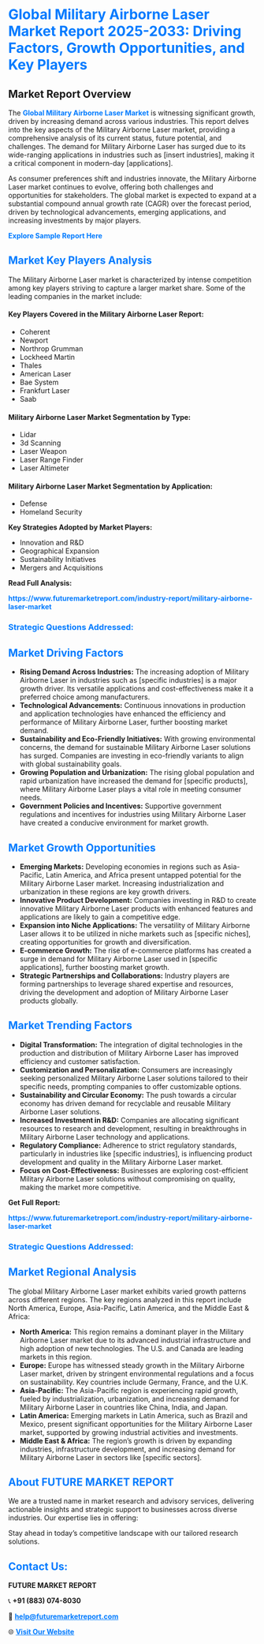 <h1 style="color: #007BFF;">Global Military Airborne Laser Market Report 2025-2033: Driving Factors, Growth Opportunities, and Key Players</h1>

<section id="overview">
<h2>Market Report Overview</h2>
<p>The <a href="https://www.futuremarketreport.com/industry-report/military-airborne-laser-market" style="color: #007BFF; text-decoration: none;"><strong>Global Military Airborne Laser Market</strong></a> is witnessing significant growth, driven by increasing demand across various industries. This report delves into the key aspects of the Military Airborne Laser market, providing a comprehensive analysis of its current status, future potential, and challenges. The demand for Military Airborne Laser has surged due to its wide-ranging applications in industries such as [insert industries], making it a critical component in modern-day [applications].</p>
<p>As consumer preferences shift and industries innovate, the Military Airborne Laser market continues to evolve, offering both challenges and opportunities for stakeholders. The global market is expected to expand at a substantial compound annual growth rate (CAGR) over the forecast period, driven by technological advancements, emerging applications, and increasing investments by major players.</p>
</section>

<section id="overview">
<p><a href="https://www.futuremarketreport.com/request-sample/reportId=63662" style="color: #007BFF; text-decoration: none;"><strong>Explore Sample Report Here</strong></a></p>
</section>

<section id="key-players">
<h2 style="color: #007BFF;">Market Key Players Analysis</h2>
<p>The Military Airborne Laser market is characterized by intense competition among key players striving to capture a larger market share. Some of the leading companies in the market include:</p>
<h4>Key Players Covered in the Military Airborne Laser Report:</h4>
<ul><li>Coherent</li><li>Newport</li><li>Northrop Grumman</li><li>Lockheed Martin</li><li>Thales</li><li>American Laser</li><li>Bae System</li><li>Frankfurt Laser</li><li>Saab</li></ul>
<h4>Military Airborne Laser Market Segmentation by Type:</h4>
<ul><li>Lidar</li><li>3d Scanning</li><li>Laser Weapon</li><li>Laser Range Finder</li><li>Laser Altimeter</li></ul>

<h4>Military Airborne Laser Market Segmentation by Application:</h4>
<ul><li>Defense</li><li>Homeland Security</li></ul>
<p><strong>Key Strategies Adopted by Market Players:</strong></p>
<ul>
<li>Innovation and R&D</li>
<li>Geographical Expansion</li>
<li>Sustainability Initiatives</li>
<li>Mergers and Acquisitions</li>
</ul>
</section>

<section>
<p><strong>Read Full Analysis: </strong></p><a href="https://www.futuremarketreport.com/industry-report/military-airborne-laser-market" style="color: #007BFF; text-decoration: none;"><strong>https://www.futuremarketreport.com/industry-report/military-airborne-laser-market</strong></a>
<h3 style="color: #007BFF;">Strategic Questions Addressed:</h3>
</section>

<section id="driving-factors">
<h2 style="color: #007BFF;">Market Driving Factors</h2>
<ul>
<li><strong>Rising Demand Across Industries:</strong> The increasing adoption of Military Airborne Laser in industries such as [specific industries] is a major growth driver. Its versatile applications and cost-effectiveness make it a preferred choice among manufacturers.</li>
<li><strong>Technological Advancements:</strong> Continuous innovations in production and application technologies have enhanced the efficiency and performance of Military Airborne Laser, further boosting market demand.</li>
<li><strong>Sustainability and Eco-Friendly Initiatives:</strong> With growing environmental concerns, the demand for sustainable Military Airborne Laser solutions has surged. Companies are investing in eco-friendly variants to align with global sustainability goals.</li>
<li><strong>Growing Population and Urbanization:</strong> The rising global population and rapid urbanization have increased the demand for [specific products], where Military Airborne Laser plays a vital role in meeting consumer needs.</li>
<li><strong>Government Policies and Incentives:</strong> Supportive government regulations and incentives for industries using Military Airborne Laser have created a conducive environment for market growth.</li>
</ul>
</section>

<section id="growth-opportunities">
<h2 style="color: #007BFF;">Market Growth Opportunities</h2>
<ul>
<li><strong>Emerging Markets:</strong> Developing economies in regions such as Asia-Pacific, Latin America, and Africa present untapped potential for the Military Airborne Laser market. Increasing industrialization and urbanization in these regions are key growth drivers.</li>
<li><strong>Innovative Product Development:</strong> Companies investing in R&D to create innovative Military Airborne Laser products with enhanced features and applications are likely to gain a competitive edge.</li>
<li><strong>Expansion into Niche Applications:</strong> The versatility of Military Airborne Laser allows it to be utilized in niche markets such as [specific niches], creating opportunities for growth and diversification.</li>
<li><strong>E-commerce Growth:</strong> The rise of e-commerce platforms has created a surge in demand for Military Airborne Laser used in [specific applications], further boosting market growth.</li>
<li><strong>Strategic Partnerships and Collaborations:</strong> Industry players are forming partnerships to leverage shared expertise and resources, driving the development and adoption of Military Airborne Laser products globally.</li>
</ul>
</section>

<section id="trending-factors">
<h2 style="color: #007BFF;">Market Trending Factors</h2>
<ul>
<li><strong>Digital Transformation:</strong> The integration of digital technologies in the production and distribution of Military Airborne Laser has improved efficiency and customer satisfaction.</li>
<li><strong>Customization and Personalization:</strong> Consumers are increasingly seeking personalized Military Airborne Laser solutions tailored to their specific needs, prompting companies to offer customizable options.</li>
<li><strong>Sustainability and Circular Economy:</strong> The push towards a circular economy has driven demand for recyclable and reusable Military Airborne Laser solutions.</li>
<li><strong>Increased Investment in R&D:</strong> Companies are allocating significant resources to research and development, resulting in breakthroughs in Military Airborne Laser technology and applications.</li>
<li><strong>Regulatory Compliance:</strong> Adherence to strict regulatory standards, particularly in industries like [specific industries], is influencing product development and quality in the Military Airborne Laser market.</li>
<li><strong>Focus on Cost-Effectiveness:</strong> Businesses are exploring cost-efficient Military Airborne Laser solutions without compromising on quality, making the market more competitive.</li>
</ul>
</section>

<section>
<p><strong>Get Full Report: </strong></p><a href="https://www.futuremarketreport.com/industry-report/military-airborne-laser-market" style="color: #007BFF; text-decoration: none;"><strong>https://www.futuremarketreport.com/industry-report/military-airborne-laser-market</strong></a>
<h3 style="color: #007BFF;">Strategic Questions Addressed:</h3>
</section>


<section id="regional-analysis">
<h2 style="color: #007BFF;">Market Regional Analysis</h2>
<p>The global Military Airborne Laser market exhibits varied growth patterns across different regions. The key regions analyzed in this report include North America, Europe, Asia-Pacific, Latin America, and the Middle East & Africa:</p>
<ul>
<li><strong>North America:</strong> This region remains a dominant player in the Military Airborne Laser market due to its advanced industrial infrastructure and high adoption of new technologies. The U.S. and Canada are leading markets in this region.</li>
<li><strong>Europe:</strong> Europe has witnessed steady growth in the Military Airborne Laser market, driven by stringent environmental regulations and a focus on sustainability. Key countries include Germany, France, and the U.K.</li>
<li><strong>Asia-Pacific:</strong> The Asia-Pacific region is experiencing rapid growth, fueled by industrialization, urbanization, and increasing demand for Military Airborne Laser in countries like China, India, and Japan.</li>
<li><strong>Latin America:</strong> Emerging markets in Latin America, such as Brazil and Mexico, present significant opportunities for the Military Airborne Laser market, supported by growing industrial activities and investments.</li>
<li><strong>Middle East & Africa:</strong> The region’s growth is driven by expanding industries, infrastructure development, and increasing demand for Military Airborne Laser in sectors like [specific sectors].</li>
</ul>
</section>

<footer>
<h2 style="color: #007BFF;">About FUTURE MARKET REPORT</h2>
<p>We are a trusted name in market research and advisory services, delivering actionable insights and strategic support to businesses across diverse industries. Our expertise lies in offering:</p>

<p>Stay ahead in today’s competitive landscape with our tailored research solutions.</p>

<h2 style="color: #007BFF;">Contact Us:</h2>
<p><strong>FUTURE MARKET REPORT</strong></p>
<p>📞 <strong>+91 (883) 074-8030</strong></p>
<p>📧 <strong><a href="mailto:help@futuremarketreport.com" style="color: #007BFF;">help@futuremarketreport.com</a></strong></p>
<p>🌐 <strong><a href="https://www.futuremarketreport.com/" style="color: #007BFF;">Visit Our Website</a></strong></p>
</footer>